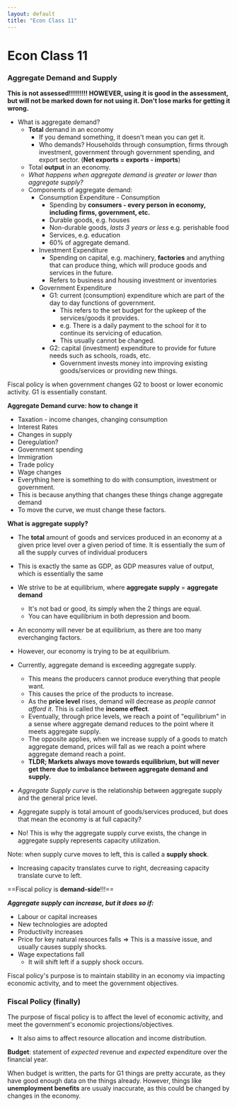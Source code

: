 ```yaml
---
layout: default
title: "Econ Class 11"
---
```

# Econ Class 11

### Aggregate Demand and Supply
**This is not assessed!!!!!!!!! HOWEVER, using it is good in the assessment, but will not be marked down for not using it. Don't lose marks for getting it wrong.**
- What is aggregate demand?
	- **Total** demand in an economy
		- If you demand something, it doesn't mean you can get it.
		- Who demands? Households through consumption, firms through investment, government through government spending, and export sector. (**Net exports = exports - imports**)
	- Total **output** in an economy.
	- *What happens when aggregate demand is greater or lower than aggregate supply?*
	- Components of aggregate demand:
		- Consumption Expenditure - Consumption
			- Spending by **consumers - every person in economy, including firms, government, etc.**
			- Durable goods, e.g. houses
			- Non-durable goods, *lasts 3 years or less* e.g. perishable food
			- Services, e.g. education
			- 60% of aggregate demand.
		- Investment Expenditure
			- Spending on capital, e.g. machinery, **factories** and anything that can produce thing, which will produce goods and services in the future.
			- Refers to business and housing investment or inventories
		- Government Expenditure
			- G1: current (consumption) expenditure which are part of the day to day functions of government.
				- This refers to the set budget for the upkeep of the services/goods it provides.
				- e.g. There is a daily payment to the school for it to continue its servicing of education.
				- This usually cannot be changed.
			- G2: capital (investment) expenditure to provide for future needs such as schools, roads, etc.
				- Government invests money into improving existing goods/services or providing new things.

Fiscal policy is when government changes G2 to boost or lower economic activity. G1 is essentially constant.

**Aggregate Demand curve: how to change it**
- Taxation - income changes, changing consumption
- Interest Rates
- Changes in supply
- Deregulation?
- Government spending
- Immigration
- Trade policy
- Wage changes
- Everything here is something to do with consumption, investment or government.
- This is because anything that changes these things change aggregate demand
- To move the curve, we must change these factors.

**What is aggregate supply?**
- The **total** amount of goods and services produced in an economy at a given price level over a given period of time. It is essentially the sum of all the supply curves of individual producers
- This is exactly the same as GDP, as GDP measures value of output, which is essentially the same
- We strive to be at equilibrium, where **aggregate supply** = **aggregate demand**
	- It's not bad or good, its simply when the 2 things are equal.
	- You can have equilibrium in both depression and boom.
- An economy will never be at equilibrium, as there are too many everchanging factors.
- However, our economy is trying to be at equilibrium.
- Currently, aggregate demand is exceeding aggregate supply.
	- This means the producers cannot produce everything that people want.
	- This causes the price of the products to increase.
	- As the **price level** rises, demand will decrease as *people cannot afford it*. This is called the **income effect**.
	- Eventually, through price levels, we reach a point of "equilibrium" in a sense where aggregate demand reduces to the point where it meets aggregate supply.
	- The opposite applies, when we increase supply of a goods to match aggregate demand, prices will fall as we reach a point where aggregate demand reach a point.
	- **TLDR; Markets always move towards equilibrium, but will never get there due to imbalance between aggregate demand and supply.**

- *Aggregate Supply curve* is the relationship between aggregate supply and the general price level.
- Aggregate supply is total amount of goods/services produced, but does that mean the economy is at full capacity?
- No! This is why the aggregate supply curve exists, the change in aggregate supply represents capacity utilization.

Note: when supply curve moves to left, this is called a **supply shock**.
- Increasing capacity translates curve to right, decreasing capacity translate curve to left.

==Fiscal policy is **demand-side**!!!==

***Aggregate supply can increase, but it does so if:***
- Labour or capital increases
- New technologies are adopted
- Productivity increases
- Price for key natural resources falls => This is a massive issue, and usually causes supply shocks.
- Wage expectations fall
	- It will shift left if a supply shock occurs.

Fiscal policy's purpose is to maintain stability in an economy via impacting economic activity, and to meet the government objectives.

### Fiscal Policy (finally)
The purpose of fiscal policy is to affect the level of economic activity, and meet the government's economic projections/objectives.
- It also aims to affect resource allocation and income distribution.

**Budget**: statement of *expected* revenue and *expected* expenditure over the financial year.

When budget is written, the parts for G1 things are pretty accurate, as they have good enough data on the things already. However, things like **unemployment benefits** are usualy inaccurate, as this could be changed by changes in the economy. 



